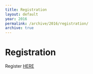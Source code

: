 ```yaml
---
title: Registration
layout: default
year: 2016
permalink: /archive/2016/registration/
archive: true
---
```

# Registration

Register [HERE](https://www.eventbrite.com/e/bsidesvienna-0x7e0-tickets-28940978245)

